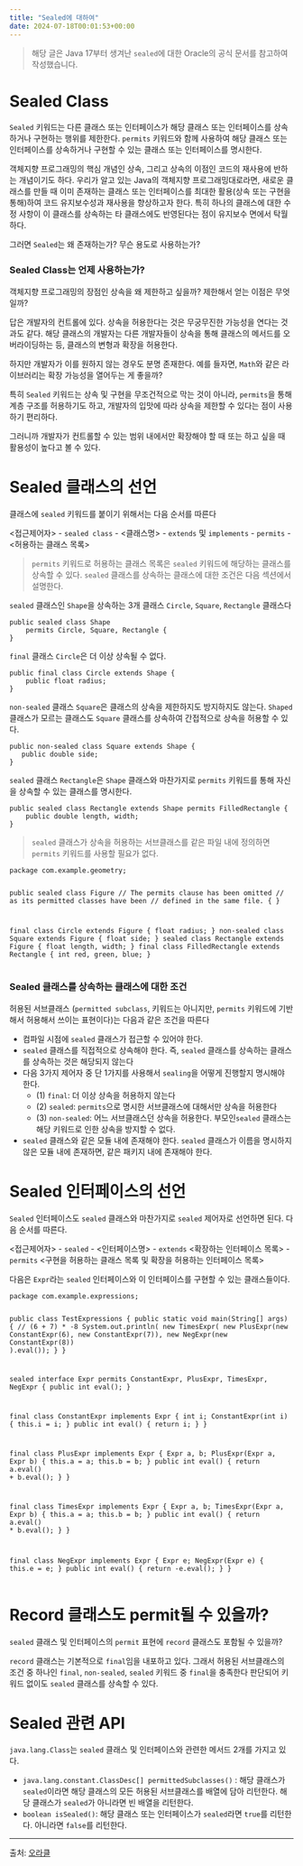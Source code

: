 ```yaml
---
title: "Sealed에 대하여"
date: 2024-07-18T00:01:53+00:00
---
```


<blockquote>
<p>해당 글은 Java 17부터 생겨난 <code>sealed</code>에 대한 Oracle의 공식 문서를 참고하여 작성했습니다.</p>
</blockquote>
<h1 id="sealed-class">Sealed Class</h1>
<p><code>Sealed</code> 키워드는 다른 클래스 또는 인터페이스가 해당 클래스 또는 인터페이스를 상속하거나 구현하는 행위를 제한한다. <code>permits</code> 키워드와 함께 사용하여 해당 클래스 또는 인터페이스를 상속하거나 구현할 수 있는 클래스 또는 인터페이스를 명시한다. </p>
<p>객체지향 프로그래밍의 핵심 개념인 상속, 그리고 상속의 이점인 코드의 재사용에 반하는 개념이기도 하다. 우리가 알고 있는 Java의 객체지향 프로그래밍대로라면, 새로운 클래스를 만들 때 이미 존재하는 클래스 또는 인터페이스를 최대한 활용(상속 또는 구현을 통해)하여 코드 유지보수성과 재사용을 향상하고자 한다. 특히 하나의 클래스에 대한 수정 사항이 이 클래스를 상속하는 타 클래스에도 반영된다는 점이 유지보수 면에서 탁월하다. </p>
<p>그러면 <code>Sealed</code>는 왜 존재하는가? 무슨 용도로 사용하는가?</p>
<h3 id="sealed-class는-언제-사용하는가">Sealed Class는 언제 사용하는가?</h3>
<p>객체지향 프로그래밍의 장점인 상속을 왜 제한하고 싶을까? 제한해서 얻는 이점은 무엇일까?</p>
<p>답은 개발자의 컨트롤에 있다. 상속을 허용한다는 것은 무궁무진한 가능성을 연다는 것과도 같다. 해당 클래스의 개발자는 다른 개발자들이 상속을 통해 클래스의 메서드를 오버라이딩하는 등, 클래스의 변형과 확장을 허용한다.</p>
<p>하지만 개발자가 이를 원하지 않는 경우도 분명 존재한다. 예를 들자면, <code>Math</code>와 같은 라이브러리는 확장 가능성을 열어두는 게 좋을까?</p>
<p>특히 <code>Sealed</code> 키워드는 상속 및 구현을 무조건적으로 막는 것이 아니라, <code>permits</code>을 통해 계층 구조를 허용하기도 하고, 개발자의 입맛에 따라 상속을 제한할 수 있다는 점이 사용하기 편리하다.</p>
<p>그러니까 개발자가 컨트롤할 수 있는 범위 내에서만 확장해야 할 때 또는 하고 싶을 때 활용성이 높다고 볼 수 있다.</p>
<h1 id="sealed-클래스의-선언">Sealed 클래스의 선언</h1>
<p>클래스에 <code>sealed</code> 키워드를 붙이기 위해서는 다음 순서를 따른다</p>
<p>&lt;접근제어자&gt; - <code>sealed class</code> - &lt;클래스명&gt; - <code>extends</code> 및 <code>implements</code> - <code>permits</code> - &lt;허용하는 클래스 목록&gt;</p>
<blockquote>
<p><code>permits</code> 키워드로 허용하는 클래스 목록은 <code>sealed</code> 키워드에 해당하는 클래스를 상속할 수 있다. <code>sealed</code> 클래스를 상속하는 클래스에 대한 조건은 다음 섹션에서 설명한다.</p>
</blockquote>
<p><code>sealed</code> 클래스인 <code>Shape</code>을 상속하는 3개 클래스 <code>Circle</code>, <code>Square</code>, <code>Rectangle</code> 클래스다</p>
<pre><code class="language-java">public sealed class Shape
    permits Circle, Square, Rectangle {
}</code></pre>
<p><code>final</code> 클래스 <code>Circle</code>은 더 이상 상속될 수 없다.</p>
<pre><code class="language-java">public final class Circle extends Shape {
    public float radius;
}</code></pre>
<p><code>non-sealed</code> 클래스 <code>Square</code>은 클래스의 상속을 제한하지도 방지하지도 않는다. <code>Shaped</code> 클래스가 모르는 클래스도 <code>Square</code> 클래스를 상속하여 간접적으로 상속을 허용할 수 있다.</p>
<pre><code class="language-java">public non-sealed class Square extends Shape {
   public double side;
}   </code></pre>
<p><code>sealed</code> 클래스 <code>Rectangle</code>은 <code>Shape</code> 클래스와 마찬가지로 <code>permits</code> 키워드를 통해 자신을 상속할 수 있는 클래스를 명시한다.</p>
<pre><code class="language-java">public sealed class Rectangle extends Shape permits FilledRectangle {
    public double length, width;
}</code></pre>
<blockquote>
<p><code>sealed</code> 클래스가 상속을 허용하는 서브클래스를 같은 파일 내에 정의하면 <code>permits</code> 키워드를 사용할 필요가 없다.</p>
</blockquote>
<pre><code class="language-java">package com.example.geometry;

public sealed class Figure
    // The permits clause has been omitted
    // as its permitted classes have been
    // defined in the same file.
{ }

final class Circle extends Figure {
    float radius;
}
non-sealed class Square extends Figure {
    float side;
}
sealed class Rectangle extends Figure {
    float length, width;
}
final class FilledRectangle extends Rectangle {
    int red, green, blue;
}
</code></pre>
<h3 id="sealed-클래스를-상속하는-클래스에-대한-조건">Sealed 클래스를 상속하는 클래스에 대한 조건</h3>
<p>허용된 서브클래스 (<code>permitted subclass</code>, 키워드는 아니지만, <code>permits</code> 키워드에 기반해서 허용해서 쓰이는 표현이다)는 다음과 같은 조건을 따른다</p>
<ul>
<li>컴파일 시점에 <code>sealed</code> 클래스가 접근할 수 있어야 한다. </li>
<li><code>sealed</code> 클래스를 직접적으로 상속해야 한다. 즉, <code>sealed</code> 클래스를 상속하는 클래스를 상속하는 것은 해당되지 않는다</li>
<li>다음 3가지 제어자 중 단 1가지를 사용해서 <code>sealing</code>을 어떻게 진행할지 명시해야 한다.<ul>
<li>(1) <code>final</code>: 더 이상 상속을 허용하지 않는다</li>
<li>(2) <code>sealed</code>: <code>permits</code>으로 명시한 서브클래스에 대해서만 상속을 허용한다</li>
<li>(3) <code>non-sealed</code>: 어느 서브클래스던 상속을 허용한다. 부모인<code>sealed</code> 클래스는 해당 키워드로 인한 상속을 방지할 수 없다.</li>
</ul>
</li>
<li><code>sealed</code> 클래스와 같은 모듈 내에 존재해야 한다. <code>sealed</code> 클래스가 이름을 명시하지 않은 모듈 내에 존재하면, 같은 패키지 내에 존재해야 한다. </li>
</ul>
<h1 id="sealed-인터페이스의-선언">Sealed 인터페이스의 선언</h1>
<p><code>Sealed</code> 인터페이스도 <code>sealed</code> 클래스와 마찬가지로 <code>sealed</code> 제어자로 선언하면 된다. 다음 순서를 따른다.</p>
<p>&lt;접근제어자&gt; - <code>sealed</code> - &lt;인터페이스명&gt; - <code>extends</code> &lt;확장하는 인터페이스 목록&gt; - <code>permits</code> &lt;구현을 허용하는 클래스 목록 및 확장을 허용하는 인터페이스 목록&gt;</p>
<p>다음은 <code>Expr</code>라는 <code>sealed</code> 인터페이스와 이 인터페이스를 구현할 수 있는 클래스들이다.</p>
<pre><code class="language-java">package com.example.expressions;

public class TestExpressions {
  public static void main(String[] args) {
    // (6 + 7) * -8
    System.out.println(
      new TimesExpr(
        new PlusExpr(new ConstantExpr(6), new ConstantExpr(7)),
        new NegExpr(new ConstantExpr(8))
      ).eval());
   }
}

sealed interface Expr
    permits ConstantExpr, PlusExpr, TimesExpr, NegExpr {
    public int eval();
}

final class ConstantExpr implements Expr {
    int i;
    ConstantExpr(int i) { this.i = i; }
    public int eval() { return i; }
}

final class PlusExpr implements Expr {
    Expr a, b;
    PlusExpr(Expr a, Expr b) { this.a = a; this.b = b; }
    public int eval() { return a.eval() + b.eval(); }
}

final class TimesExpr implements Expr {
    Expr a, b;
    TimesExpr(Expr a, Expr b) { this.a = a; this.b = b; }
    public int eval() { return a.eval() * b.eval(); }
}

final class NegExpr implements Expr {
    Expr e;
    NegExpr(Expr e) { this.e = e; }
    public int eval() { return -e.eval(); }
}</code></pre>
<h1 id="record-클래스도-permit될-수-있을까">Record 클래스도 permit될 수 있을까?</h1>
<p><code>sealed</code> 클래스 및 인터페이스의 <code>permit</code> 표현에 <code>record</code> 클래스도 포함될 수 있을까?</p>
<p><code>record</code> 클래스는 기본적으로 <code>final</code>임을 내포하고 있다. 그래서 허용된 서브클래스의 조건 중 하나인 <code>final</code>, <code>non-sealed</code>, <code>sealed</code> 키워드 중 <code>final</code>을 충족한다 판단되어 키워드 없이도 <code>sealed</code> 클래스를 상속할 수 있다. </p>
<h1 id="sealed-관련-api">Sealed 관련 API</h1>
<p><code>java.lang.Class</code>는 <code>sealed</code> 클래스 및 인터페이스와 관련한 메서드 2개를 가지고 있다.</p>
<ul>
<li><code>java.lang.constant.ClassDesc[] permittedSubclasses()</code> : 해당 클래스가 <code>sealed</code>이라면 해당 클래스의 모든 허용된 서브클래스를 배열에 담아 리턴한다. 해당 클래스가 <code>sealed</code>가 아니라면 빈 배열을 리턴한다.</li>
<li><code>boolean isSealed()</code>: 해당 클래스 또는 인터페이스가 <code>sealed</code>라면 <code>true</code>를 리턴한다. 아니라면 <code>false</code>를 리턴한다.</li>
</ul>
<hr />
<p>출처: <a href="https://docs.oracle.com/en/java/javase/17/language/sealed-classes-and-interfaces.html">오라클</a></p>